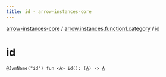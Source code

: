 ```yaml
---
title: id - arrow-instances-core
---
```


[arrow-instances-core](../index.html) / [arrow.instances.function1.category](index.html) / [id](./id.html)

# id

`@JvmName("id") fun <A> id(): (`[`A`](id.html#A)`) -> `[`A`](id.html#A)